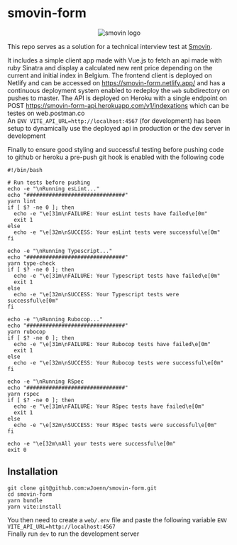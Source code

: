 # smovin-form
<p align="center">
  <img src="https://github.com/wJoenn/smovin-form/assets/75388869/e71647e7-5300-4e29-80b1-f50faa23f373" alt="smovin logo">
</p>

This repo serves as a solution for a technical interview test at [Smovin](https://www.smovin.app/).

It includes a simple client app made with Vue.js to fetch an api made with ruby Sinatra and display a calculated new rent price depending on the current and initial index in Belgium.
The frontend client is deployed on Netlify and can be accessed on https://smovin-form.netlify.app/ and has a continuous deployment system enabled to redeploy the `web` subdirectory on pushes to master.
The API is deployed on Heroku with a single endpoint on POST https://smovin-form-api.herokuapp.com/v1/indexations which can be testes on web.postman.co<br/>
An `ENV VITE_API_URL=http://localhost:4567` (for development) has been setup to dynamically use the deployed api in production or the dev server in development

Finally to ensure good styling and successful testing before pushing code to github or heroku a pre-push git hook is enabled with the following code
```
#!/bin/bash

# Run tests before pushing
echo -e "\nRunning esLint..."
echo "###############################"
yarn lint
if [ $? -ne 0 ]; then
  echo -e "\e[31m\nFAILURE: Your esLint tests have failed\e[0m"
  exit 1
else
  echo -e "\e[32m\nSUCCESS: Your esLint tests were successful\e[0m"
fi

echo -e "\nRunning Typescript..."
echo "###############################"
yarn type-check
if [ $? -ne 0 ]; then
  echo -e "\e[31m\nFAILURE: Your Typescript tests have failed\e[0m"
  exit 1
else
  echo -e "\e[32m\nSUCCESS: Your Typescript tests were successful\e[0m"
fi

echo -e "\nRunning Rubocop..."
echo "###############################"
yarn rubocop
if [ $? -ne 0 ]; then
  echo -e "\e[31m\nFAILURE: Your Rubocop tests have failed\e[0m"
  exit 1
else
  echo -e "\e[32m\nSUCCESS: Your Rubocop tests were successful\e[0m"
fi

echo -e "\nRunning RSpec
echo "###############################"
yarn rspec
if [ $? -ne 0 ]; then
  echo -e "\e[31m\nFAILURE: Your RSpec tests have failed\e[0m"
  exit 1
else
  echo -e "\e[32m\nSUCCESS: Your RSpec tests were successful\e[0m"
fi

echo -e "\e[32m\nAll your tests were successful\e[0m"
exit 0
```

## Installation
```
git clone git@github.com:wJoenn/smovin-form.git
cd smovin-form
yarn bundle
yarn vite:install
```
You then need to create a `web/.env` file and paste the following variable `ENV VITE_API_URL=http://localhost:4567`<br/>
Finally run `dev` to run the development server

